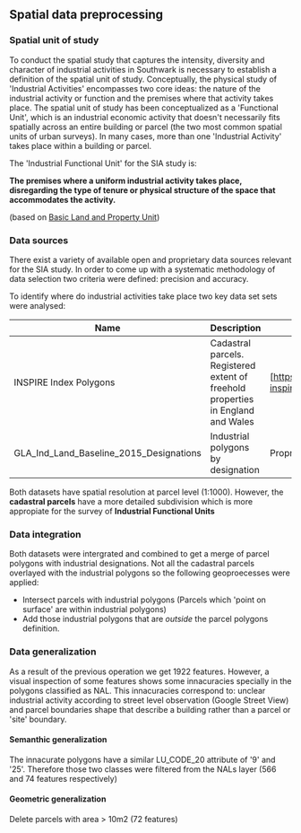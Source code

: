 ## Spatial data preprocessing

### Spatial unit of study

To conduct the spatial study that captures the intensity, diversity and character of industrial activities in Southwark is necessary to establish a definition of the spatial unit of study. Conceptually, the physical study of 'Industrial Activities' encompasses two core ideas: the nature of the industrial activity or function and the premises where that activity takes place. The spatial unit of study has been conceptualized as a 'Functional Unit', which is an industrial economic activity that doesn't necessarily fits spatially across an entire building or parcel (the two most common spatial units of urban surveys). In many cases, more than one 'Industrial Activity' takes place within a building or parcel.

The 'Industrial Functional Unit' for the SIA study is:

__The premises where a uniform industrial activity takes place, disregarding the type of tenure or physical structure of the space that accommodates the activity.__

(based on [Basic Land and Property Unit](https://www.geoplace.co.uk/documents/10181/131542/LLPG%20Data%20Entry%20Conventions))

### Data sources

There exist a variety of available open and proprietary data sources relevant for the SIA study. 
In order to come up with a systematic methodology of data selection two criteria were defined: precision and accuracy.

To identify where do industrial activities take place two key data set sets were analysed:

|Name|Description|URL|
|-|-|-|
|INSPIRE Index Polygons|Cadastral parcels. Registered extent of freehold properties in England and Wales|[https://www.gov.uk/government/publications/southwark-inspire-index-polygon-data](here)|
|GLA_Ind_Land_Baseline_2015_Designations|Industrial polygons by designation|Proprietary GLA (Alex Marsh)|

Both datasets have spatial resolution at parcel level (1:1000). However, the __cadastral parcels__ have a more detailed subdivision which is
more appropiate for the survey of __Industrial Functional Units__

### Data integration

Both datasets were intergrated and combined to get a merge of parcel polygons with industrial designations.
Not all the cadastral parcels overlayed with the industrial polygons so the following geoproecesses were applied:

- Intersect parcels with industrial polygons (Parcels which 'point on surface' are within industrial polygons)
- Add those industrial polygons that are _outside_ the parcel polygons definition.

### Data generalization

As a result of the previous operation we get 1922 features. However, a visual inspection of some features shows some innacuracies
specially in the polygons classified as NAL. This innacuracies correspond to: unclear industrial activity according to street level observation 
(Google Street View) and parcel boundaries shape that describe a building rather than a parcel or 'site' boundary.

#### Semanthic generalization
The innacurate polygons have a similar LU_CODE_20 attribute of '9' and '25'. Therefore those two classes were filtered from the NALs layer (566 and 74 features respectively)

#### Geometric generalization
Delete parcels with area > 10m2 (72 features)





